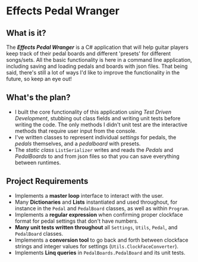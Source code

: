 # Effects Pedal Wranger

## What is it?

The ***Effects Pedal Wranger*** is a C# application that will help guitar players keep track of their pedal boards and different 'presets' for different songs/sets.
All the basic functionality is here in a command line application, including saving and loading pedals and boards with json files.
That being said, there's still a lot of ways I'd like to improve the functionality in the future, so keep an eye out!

## What's the plan?

* I built the core functionality of this application using *Test Driven Development*, stubbing out class fields and writing unit tests before writing the code. The only methods I didn't unit test are the interactive methods that require user input from the console.
* I've written classes to represent individual *settings* for pedals, the *pedals* themselves, and a *pedalboard* with presets.
* The *static class* `ListSerializer` writes and reads the *Pedals* and *PedalBoards* to and from json files so that you can save everything between runtimes.

## Project Requirements

* Implements a **master loop** interface to interact with the user.
* Many **Dictionaries** and **Lists** instantiated and used throughout, for instance in the `Pedal` and `PedalBoard` classes, as well as within `Program`.
* Implements a **regular expression** when confirming proper clockface format for pedal settings that don't have numbers.
* **Many unit tests written throughout** all `Settings`, `Utils`, `Pedal`, and `PedalBoard` classes.
* Implements a **conversion tool** to go back and forth between clockface strings and integer values for settings (`Utils.ClockFaceConverter`).
* Implements **Linq queries** in `PedalBoards.PedalBoard` and its unit tests.